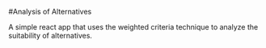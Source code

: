 #Analysis of Alternatives

A simple react app that uses the weighted criteria technique to analyze the suitability of alternatives.